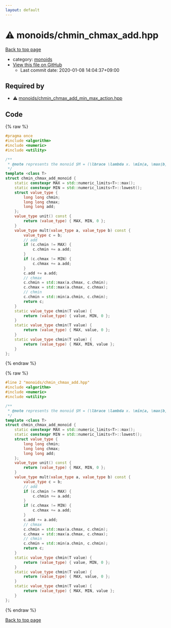 ```yaml
---
layout: default
---
```


<!-- mathjax config similar to math.stackexchange -->
<script type="text/javascript" async
  src="https://cdnjs.cloudflare.com/ajax/libs/mathjax/2.7.5/MathJax.js?config=TeX-MML-AM_CHTML">
</script>
<script type="text/x-mathjax-config">
  MathJax.Hub.Config({
    TeX: { equationNumbers: { autoNumber: "AMS" }},
    tex2jax: {
      inlineMath: [ ['$','$'] ],
      processEscapes: true
    },
    "HTML-CSS": { matchFontHeight: false },
    displayAlign: "left",
    displayIndent: "2em"
  });
</script>

<script type="text/javascript" src="https://cdnjs.cloudflare.com/ajax/libs/jquery/3.4.1/jquery.min.js"></script>
<script src="https://cdn.jsdelivr.net/npm/jquery-balloon-js@1.1.2/jquery.balloon.min.js" integrity="sha256-ZEYs9VrgAeNuPvs15E39OsyOJaIkXEEt10fzxJ20+2I=" crossorigin="anonymous"></script>
<script type="text/javascript" src="../../assets/js/copy-button.js"></script>
<link rel="stylesheet" href="../../assets/css/copy-button.css" />


# :warning: monoids/chmin_chmax_add.hpp

<a href="../../index.html">Back to top page</a>

* category: <a href="../../index.html#315142c884fa9bdd2be3b42923ffe964">monoids</a>
* <a href="{{ site.github.repository_url }}/blob/master/monoids/chmin_chmax_add.hpp">View this file on GitHub</a>
    - Last commit date: 2020-01-08 14:04:37+09:00




## Required by

* :warning: <a href="chmin_chmax_add_min_max_action.hpp.html">monoids/chmin_chmax_add_min_max_action.hpp</a>


## Code

<a id="unbundled"></a>
{% raw %}
```cpp
#pragma once
#include <algorithm>
#include <numeric>
#include <utility>

/**
 * @note represents the monoid $M = (\lbrace \lambda x. \min(a, \max(b, c + x)) \mid a, b, c \rbrace, \circ, \mathrm{id})$
 */
template <class T>
struct chmin_chmax_add_monoid {
    static constexpr MAX = std::numeric_limits<T>::max();
    static constexpr MIN = std::numeric_limits<T>::lowest();
    struct value_type {
        long long chmin;
        long long chmax;
        long long add;
    };
    value_type unit() const {
        return (value_type) { MAX, MIN, 0 };
    }
    value_type mult(value_type a, value_type b) const {
        value_type c = b;
        // add
        if (c.chmin != MAX) {
            c.chmin += a.add;
        }
        if (c.chmax != MIN) {
            c.chmax += a.add;
        }
        c.add += a.add;
        // chmax
        c.chmin = std::max(a.chmax, c.chmin);
        c.chmax = std::max(a.chmax, c.chmax);
        // chmin
        c.chmin = std::min(a.chmin, c.chmin);
        return c;
    }
    static value_type chmin(T value) {
        return (value_type) { value, MIN, 0 };
    }
    static value_type chmin(T value) {
        return (value_type) { MAX, value, 0 };
    }
    static value_type chmin(T value) {
        return (value_type) { MAX, MIN, value };
    }
};

```
{% endraw %}

<a id="bundled"></a>
{% raw %}
```cpp
#line 2 "monoids/chmin_chmax_add.hpp"
#include <algorithm>
#include <numeric>
#include <utility>

/**
 * @note represents the monoid $M = (\lbrace \lambda x. \min(a, \max(b, c + x)) \mid a, b, c \rbrace, \circ, \mathrm{id})$
 */
template <class T>
struct chmin_chmax_add_monoid {
    static constexpr MAX = std::numeric_limits<T>::max();
    static constexpr MIN = std::numeric_limits<T>::lowest();
    struct value_type {
        long long chmin;
        long long chmax;
        long long add;
    };
    value_type unit() const {
        return (value_type) { MAX, MIN, 0 };
    }
    value_type mult(value_type a, value_type b) const {
        value_type c = b;
        // add
        if (c.chmin != MAX) {
            c.chmin += a.add;
        }
        if (c.chmax != MIN) {
            c.chmax += a.add;
        }
        c.add += a.add;
        // chmax
        c.chmin = std::max(a.chmax, c.chmin);
        c.chmax = std::max(a.chmax, c.chmax);
        // chmin
        c.chmin = std::min(a.chmin, c.chmin);
        return c;
    }
    static value_type chmin(T value) {
        return (value_type) { value, MIN, 0 };
    }
    static value_type chmin(T value) {
        return (value_type) { MAX, value, 0 };
    }
    static value_type chmin(T value) {
        return (value_type) { MAX, MIN, value };
    }
};

```
{% endraw %}

<a href="../../index.html">Back to top page</a>

